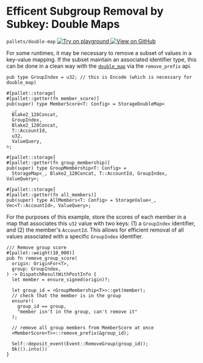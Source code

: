 # Efficent Subgroup Removal by Subkey: Double Maps

`pallets/double-map`
<a target="_blank" href="https://playground.substrate.dev/?deploy=recipes&files=%2Fhome%2Fsubstrate%2Fworkspace%2Fpallets%2Fdouble-map%2Fsrc%2Flib.rs">
	<img src="https://img.shields.io/badge/Playground-Try%20it!-brightgreen?logo=Parity%20Substrate" alt ="Try on playground"/>
</a>
<a target="_blank" href="https://github.com/substrate-developer-hub/recipes/tree/master/pallets/double-map/src/lib.rs">
	<img src="https://img.shields.io/badge/Github-View%20Code-brightgreen?logo=github" alt ="View on GitHub"/>
</a>

For some runtimes, it may be necessary to remove a subset of values in a key-value mapping. If the
subset maintain an associated identifier type, this can be done in a clean way with the
[`double_map`](https://substrate.dev/rustdocs/latest/frame_support/storage/trait.StorageDoubleMap.html) via the
`remove_prefix` api.

```rust, ignore
pub type GroupIndex = u32; // this is Encode (which is necessary for double_map)

#[pallet::storage]
#[pallet::getter(fn member_score)]
pub(super) type MemberScore<T: Config> = StorageDoubleMap<
  _,
  Blake2_128Concat,
  GroupIndex,
  Blake2_128Concat,
  T::AccountId,
  u32,
  ValueQuery,
>;

#[pallet::storage]
#[pallet::getter(fn group_membership)]
pub(super) type GroupMembership<T: Config> =
  StorageMap<_, Blake2_128Concat, T::AccountId, GroupIndex, ValueQuery>;

#[pallet::storage]
#[pallet::getter(fn all_members)]
pub(super) type AllMembers<T: Config> = StorageValue<_, Vec<T::AccountId>, ValueQuery>;
```

For the purposes of this example, store the scores of each member in a map that associates this
`u32` value with two keys: (1) a `GroupIndex` identifier, and (2) the member's `AccountId`. This
allows for efficient removal of all values associated with a specific `GroupIndex` identifier.

```rust, ignore
/// Remove group score
#[pallet::weight(10_000)]
pub fn remove_group_score(
  origin: OriginFor<T>,
  group: GroupIndex,
) -> DispatchResultWithPostInfo {
  let member = ensure_signed(origin)?;

  let group_id = <GroupMembership<T>>::get(member);
  // check that the member is in the group
  ensure!(
    group_id == group,
    "member isn't in the group, can't remove it"
  );

  // remove all group members from MemberScore at once
  <MemberScore<T>>::remove_prefix(&group_id);

  Self::deposit_event(Event::RemoveGroup(group_id));
  Ok(().into())
}
```
